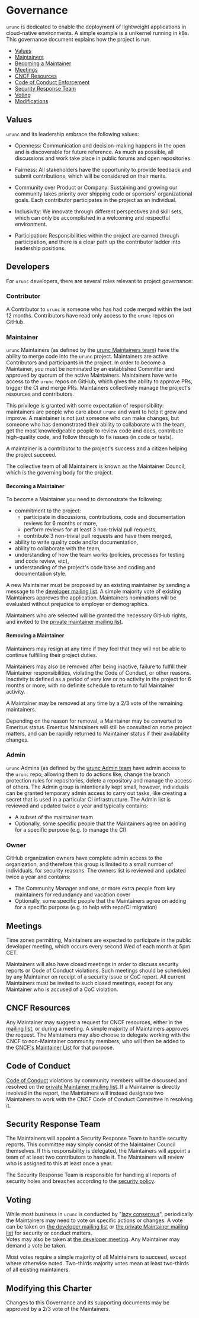 # Governance

`urunc` is dedicated to enable the deployment of lightweight applications in
cloud-native environments. A simple example is a unikernel running in k8s. This
governance document explains how the project is run.

- [Values](#values)
- [Maintainers](#maintainers)
- [Becoming a Maintainer](#becoming-a-maintainer)
- [Meetings](#meetings)
- [CNCF Resources](#cncf-resources)
- [Code of Conduct Enforcement](#code-of-conduct)
- [Security Response Team](#security-response-team)
- [Voting](#voting)
- [Modifications](#modifying-this-charter)

## Values

`urunc` and its leadership embrace the following values:

* Openness: Communication and decision-making happens in the open and is
  discoverable for future reference. As much as possible, all discussions and
  work take place in public forums and open repositories.

* Fairness: All stakeholders have the opportunity to provide feedback and
  submit contributions, which will be considered on their merits.

* Community over Product or Company: Sustaining and growing our community takes
  priority over shipping code or sponsors' organizational goals.  Each
  contributor participates in the project as an individual.

* Inclusivity: We innovate through different perspectives and skill sets, which
  can only be accomplished in a welcoming and respectful environment.

* Participation: Responsibilities within the project are earned through
  participation, and there is a clear path up the contributor ladder into
  leadership positions.

## Developers

For `urunc` developers, there are several roles relevant to project
governance:

### Contributor

A Contributor to `urunc` is someone who has had code merged within the last 12
months. Contributors have read only access to the `urunc` repos on GitHub.

### Maintainer

`urunc` Maintainers (as defined by the [urunc Maintainers
team](https://github.com/orgs/urunc-dev/teams/maintainers)) have the ability to
merge code into the `urunc` project.  Maintainers are active Contributors and
participants in the project. In order to become a Maintainer, you must be
nominated by an established Committer and approved by quorum of the active
Maintainers. Maintainers have write access to the `urunc` repos on GitHub,
which gives the ability to approve PRs, trigger the CI and merge PRs.
Maintainers collectively manage the project's resources and contributors.

This privilege is granted with some expectation of responsibility: maintainers
are people who care about `urunc` and want to help it grow and improve. A
maintainer is not just someone who can make changes, but someone who has
demonstrated their ability to collaborate with the team, get the most
knowledgeable people to review code and docs, contribute high-quality code, and
follow through to fix issues (in code or tests).

A maintainer is a contributor to the project's success and a citizen helping
the project succeed.

The collective team of all Maintainers is known as the Maintainer Council, which
is the governing body for the project.

#### Becoming a Maintainer

To become a Maintainer you need to demonstrate the following:

  * commitment to the project:
    * participate in discussions, contributions, code and documentation reviews
      for 6 months or more,
    * perform reviews for at least 3 non-trivial pull requests,
    * contribute 3 non-trivial pull requests and have them merged,
  * ability to write quality code and/or documentation,
  * ability to collaborate with the team,
  * understanding of how the team works (policies, processes for testing and
    code review, etc),
  * understanding of the project's code base and coding and documentation
    style.

A new Maintainer must be proposed by an existing maintainer by sending a message to the
[developer mailing list](mailto:dev@urunc.io). A simple majority vote of existing Maintainers
approves the application. Maintainers nominations will be evaluated without prejudice
to employer or demographics.

Maintainers who are selected will be granted the necessary GitHub rights,
and invited to the [private maintainer mailing list](mailto:dev-priv@urunc.io).

#### Removing a Maintainer

Maintainers may resign at any time if they feel that they will not be able to
continue fulfilling their project duties.

Maintainers may also be removed after being inactive, failure to fulfill their
Maintainer responsibilities, violating the Code of Conduct, or other reasons.
Inactivity is defined as a period of very low or no activity in the project for
6 months or more, with no definite schedule to return to full Maintainer
activity.

A Maintainer may be removed at any time by a 2/3 vote of the remaining maintainers.

Depending on the reason for removal, a Maintainer may be converted to Emeritus
status. Emeritus Maintainers will still be consulted on some project matters,
and can be rapidly returned to Maintainer status if their availability changes.

### Admin

`urunc` Admins (as defined by the [urunc Admin
team](https://github.com/orgs/urunc-dev/teams/admins) have admin access to the
`urunc` repo, allowing them to do actions like, change the branch protection
rules for repositories, delete a repository and manage the access of others.
The Admin group is intentionally kept small, however, individuals can
be granted temporary admin access to carry out tasks, like creating a secret
that is used in a particular CI infrastructure.
The Admin list is reviewed and updated twice a year and typically contains:
- A subset of the maintainer team
- Optionally, some specific people that the Maintainers agree on adding for a
  specific purpose (e.g. to manage the CI)

### Owner

GitHub organization owners have complete admin access to the organization, and
therefore this group is limited to a small number of individuals, for security
reasons.
The owners list is reviewed and updated twice a year and contains:
- The Community Manager and one, or more extra people from key maintainers for
  redundancy and vacation cover
- Optionally, some specific people that the Maintainers agree on adding for a
  specific purpose (e.g. to help with repo/CI migration)

## Meetings

Time zones permitting, Maintainers are expected to participate in the public
developer meeting, which occurs every second Wed of each month at 5pm CET.

Maintainers will also have closed meetings in order to discuss security reports
or Code of Conduct violations. Such meetings should be scheduled by any
Maintainer on receipt of a security issue or CoC report. All current Maintainers
must be invited to such closed meetings, except for any Maintainer who is
accused of a CoC violation.

## CNCF Resources

Any Maintainer may suggest a request for CNCF resources, either in the [mailing
list](mailto:dev@urunc.io), or during a meeting.  A simple majority of Maintainers
approves the request.  The Maintainers may also choose to delegate working with
the CNCF to non-Maintainer community members, who will then be added to the
[CNCF's Maintainer
List](https://github.com/cncf/foundation/blob/main/project-maintainers.csv) for
that purpose.

## Code of Conduct

[Code of Conduct](./Code-of-Conduct.md)
violations by community members will be discussed and resolved
on the [private Maintainer mailing list](TODO).  If a Maintainer is directly involved
in the report, the Maintainers will instead designate two Maintainers to work
with the CNCF Code of Conduct Committee in resolving it.

## Security Response Team

The Maintainers will appoint a Security Response Team to handle security reports.
This committee may simply consist of the Maintainer Council themselves.  If this
responsibility is delegated, the Maintainers will appoint a team of at least two 
contributors to handle it. The Maintainers will review who is assigned to this
at least once a year.

The Security Response Team is responsible for handling all reports of security
holes and breaches according to the [security policy](./security.md).

## Voting

While most business in `urunc` is conducted by "[lazy consensus](https://community.apache.org/committers/lazyConsensus.html)", 
periodically the Maintainers may need to vote on specific actions or changes.
A vote can be taken on [the developer mailing list](mailto:dev@urunc.io) or
[the private Maintainer mailing list](mailto:dev-priv@urunc.io) for security or conduct matters.  
Votes may also be taken at [the developer meeting](./meetings.md). Any Maintainer may
demand a vote be taken.

Most votes require a simple majority of all Maintainers to succeed, except where
otherwise noted. Two-thirds majority votes mean at least two-thirds of all 
existing maintainers.

## Modifying this Charter

Changes to this Governance and its supporting documents may be approved by a
2/3 vote of the Maintainers.

